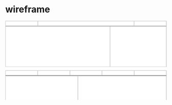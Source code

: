 <h1>wireframe</h1>

<a href="file:///D:/Frontend/table%20wireframe/index.html"> <img src="https://github.com/SwapnilPatil222/Sp-html-wierframe-muste/blob/34bcb06175fffd0fd295b9b33d5de312777f5a03/wireframe.png"></a>
